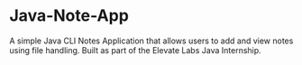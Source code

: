 # Java-Note-App
A simple Java CLI Notes Application that allows users to add and view notes using file handling. Built as part of the Elevate Labs Java Internship.
